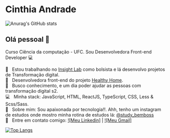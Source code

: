 
# Cinthia Andrade

![Anurag's GitHub stats](https://github-readme-stats.vercel.app/api?username=cinthia3301andrad&count_private=true&theme=synthwave)

## Olá pessoal 👋
Curso Ciência da computação - UFC.
Sou Desenvolvedora Front-end Developer :computer:

 :rocket:  &nbsp; Estou trabalhando no [Insight Lab](https://insightlab.ufc.br/) como bolsista e lá desenvolvo projetos de Transformação digital. <br/>
  :rocket:  &nbsp; Desenvolvedora front-end do projeto [Healthy Home](https://healthyhome.com.br).
 <br/> :purple_heart: &nbsp; Busco conhecimento, e um dia poder ajudar as pessoas com transformação digital s2.
 <br/> :computer: &nbsp; Minha stack: JavaScript, HTML, ReactJS, TypeScript, CSS, Less & Scss/Sass.
 <br/> 💬  &nbsp; Sobre mim: Sou apaixonada por tecnologia!!. Ahh, tenho um instagram de estudos onde mostro minha rotina de estudos lá: [@study_bemboss](https://www.instagram.com/study_bemboss/)
 <br/> :email: &nbsp; Entre em contato comigo: [![Meu Linkedin]](https://www.linkedin.com/in/cinthia-andrade-866a501aa/) 
| 
[![Meu Gmail]](mailto:cinthiaadm15@gmail.com)

[![Top Langs](https://github-readme-stats.vercel.app/api/top-langs/?username=cinthia3301andrad)](https://github.com/anuraghazra/github-readme-stats)
